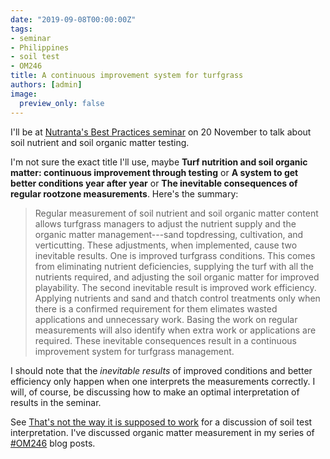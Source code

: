```yaml
---
date: "2019-09-08T00:00:00Z"
tags:
- seminar
- Philippines
- soil test
- OM246
title: A continuous improvement system for turfgrass
authors: [admin]
image:
  preview_only: false
---
```


I'll be at [Nutranta's Best Practices seminar](https://www.facebook.com/nutrantainc/photos/a.746817742334999/953726631644108/?type=3&theater) on 20 November to talk about soil nutrient and soil organic matter testing. 

I'm not sure the exact title I'll use, maybe **Turf nutrition and soil organic matter: continuous improvement through testing** or **A system to get better conditions year after year** or **The inevitable consequences of regular rootzone measurements**. Here's the summary:

> Regular measurement of soil nutrient and soil organic matter content allows turfgrass managers to adjust the nutrient supply and the organic matter management---sand topdressing, cultivation, and verticutting. These adjustments, when implemented, cause two inevitable results. One is improved turfgrass conditions. This comes from eliminating nutrient deficiencies, supplying the turf with all the nutrients required, and adjusting the soil organic matter for improved playability. The second inevitable result is improved work efficiency. Applying nutrients and sand and thatch control treatments only when there is a confirmed requirement for them elimates wasted applications and unnecessary work. Basing the work on regular measurements will also identify when extra work or applications are required. These inevitable consequences result in a continuous improvement system for turfgrass management.

I should note that the *inevitable results* of improved conditions and better efficiency only happen when one interprets the measurements correctly. I will, of course, be discussing how to make an optimal interpretation of results in the seminar. 

See [That's not the way it is supposed to work](https://www.blog.asianturfgrass.com/2016/03/thats-not-the-way-it-is-supposed-to-work.html) for a discussion of soil test interpretation. I've discussed organic matter measurement in my series of [#OM246](https://www.asianturfgrass.com/tags/#om246) blog posts.
